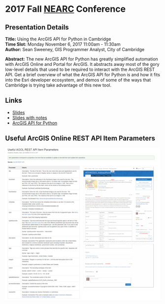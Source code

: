 # 2017 Fall [NEARC](http://www.northeastarc.org/) Conference
## Presentation Details ##
**Title:** Using the ArcGIS API for Python in Cambridge  
**Time Slot:** Monday November 6, 2017 11:00am - 11:30am  
**Author:** Sean Sweeney, GIS Programmer Analyst, City of Cambridge  

**Abstract:**	The new ArcGIS API for Python has greatly simplified automation with ArcGIS Online and Portal for ArcGIS. It abstracts away most of the gory low-level details that used to be required to interact with the ArcGIS REST API. Get a brief overview of what the ArcGIS API for Python is and how it fits into the Esri developer ecosystem, and demos of some of the ways that Cambridge is trying take advantage of this new tool.

## Links ##

* [Slides](http://seansweeney.github.io/NEARC-2017/)
* [Slides with notes](http://seansweeney.github.io/NEARC-2017/?showNotes=true)
* [ArcGIS API for Python](https://developers.arcgis.com/python/)

## Useful ArcGIS Online REST API Item Parameters
![Item Parameters](https://raw.githubusercontent.com/seansweeney/NEARC-2017/master/useful_agol_rest_api_item_parameters.png)
